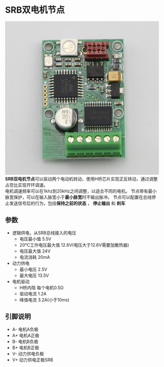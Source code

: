 # SRB双电机节点
![SRB双电机节点](Photos/SRB双电机节点.jpg)</br>
**SRB双电机节点**可以驱动两个电动机转动，使用H桥芯片实现正反转动，通过调整占空比实现开环调速。</br>
电机调速频率可以在1khz到20kHz之间调整，以适合不同的电机。
节点带有最小脉宽保护，可以在输入脉宽小于**最小脉宽**时不输出脉冲。
节点可以配置在总线停止发送信号后的行为，包括**保持之前的状态** ， **停止输出** 和 **刹车**
## 参数
- 逻辑供电，从SRB总线接入的电压
  - 电压最小值 5.5V
  - 20℃工作电压最大值 12.6V(电压大于12.6V需要加散热器)
  - 电压最大值 24V
  - 电流消耗 20mA
- 动力供电
  - 最小电压 2.5V
  - 最大电压 13.5V
- 电机驱动
  - H桥内阻 每个电机0.5Ω
  - 驱动电流 1.2A
  - 峰值电流 3.2A(小于10ms)
## 引脚说明
* A- 电机A负极
* A+ 电机A正极
* B- 电机B负极
* B+ 电机B正极
* V- 动力供电负极
* V+ 动力供电正极SRB
